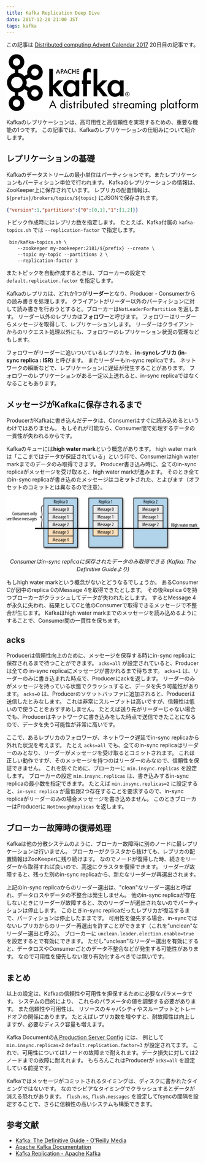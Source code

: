 ```yaml
---
title: Kafka Replication Deep Dive
date: 2017-12-20 21:00 JST
tags: kafka
---
```


この記事は [Distributed computing Advent Calendar 2017](https://qiita.com/advent-calendar/2017/distributed-computing) 20日目の記事です。

![Apache Kafka Logo](kafka.png)

Kafkaのレプリケーションは、高可用性と高信頼性を実現するための、重要な機能の1つです。
この記事では、Kafkaのレプリケーションの仕組みについて紹介します。

レプリケーションの基礎
----------------------

Kafkaのデータストリームの最小単位はパーティションです。またレプリケーションもパーティション単位で行われます。
Kafkaのレプリケーションの情報は、ZooKeeper上に保存されています。
レプリカの配置情報は、`${prefix}/brokers/topics/${topic}` にJSONで保存されます。

```json
{"version":1,"partitions":{"0":[0,1],"1":[1,2]}}
```

トピック作成時にはレプリカ数を指定します。
たとえば、Kafka付属の `kafka-topics.sh` では `--replication-factor` で指定します。

     bin/kafka-topics.sh \
        --zookeeper my-zookeeper:2181/${prefix} --create \
        --topic my-topic --partitions 2 \
        --replication-factor 3

またトピックを自動作成するときは、ブローカーの設定で `default.replication.factor` を指定します。

Kafkaのレプリカは、どれか1つが**リーダー**となり、Producer・Consumerからの読み書きを処理します。
クライアントがリーダー以外のパーティションに対して読み書きを行おうとすると。ブローカーは`NotLeaderForPartition` を返します。
リーダー以外のレプリカは**フォロワー**と呼びます。
フォロワーはリーダーらメッセージを取得して、レプリケーションします。
リーダーはクライアントからのリクエスト処理以外にも、フォロワーのレプリケーション状況の管理などもします。

フォロワーがリーダーに追いついているレプリカを、**in-syncレプリカ (in-sync replica : ISR)** と呼びます。
またリーダーもin-sync replicaです。
ネットワークの瞬断などで、レプリケーションに遅延が発生することがあります。
フォロワーのレプリケーションがある一定以上送れると、in-sync replicaではなくなることもあります。

メッセージがKafkaに保存されるまで
---------------------------------

ProducerがKafkaに書き込んだデータは、Consumerはすぐに読み込めるというわけではありません。
もしそれが可能なら、Consumer間で処理するデータの一貫性が失われるからです。

Kafkaのキューには**high water mark**という概念があります。
high water markは「ここまではデータが保証されている」という印で、Consumerはhigh water markまでのデータのみ取得できます。
Producer書き込み時に、全てのin-sync replicaがメッセージを受け取ると、high water markが進みます。
そのとき全てのin-sync replicaが書き込めたメッセージは**コミット**された、とよびます（オフセットのコミットとは異なるので注意）。

![High water mark](high-water-mark.png)  
<p style='text-align: center; font-style:italic'>
  Consumerはin-sync replicaに保存されたデータのみ取得できる (Kafka: The Definitive Guideより)
</p>

もしhigh water markという概念がないとどうなるでしょうか。
あるConsumer *C*が図中のreplica 0のMessage 4を取得できたとします。
その後Replica 0を持つブローカーがクラッシュしてデータが失われたとします。
するとMessage 4が永久に失われ、結果として*C*と他のConsumerで取得できるメッセージで不整合が生じます。
Kafkaはhigh water markまでのメッセージを読み込めるようにすることで、Consumer間の一貫性を保ちます。

acks
----

Producerは信頼性向上のために、メッセージを保存する時にin-sync replicaに保存されるまで待つことができます。
`acks=all` が設定されていると、Producerは全ての in-sync replicaにメッセージが書かれるまで待ちます。
`acks=1` は、リーダーのみに書き込まれた時点で、Producerにackを返します。
リーダーのみがメッセージを持っている状態でクラッシュすると、データを失う可能性があります。
`acks=0` は、Producerのソケットバッファに追加されると、Producerは送信したとみなします。
これは非常にスループットは高いですが、信頼性は低いので使うことをおすすめしません。
たとえば送り先がリーダーじゃない場合でも、Producerはネットワークに書き込みをした時点で送信できたことになるので、データを失う可能性が非常に高いです。

ここで、あるレプリカのフォロワーが、ネットワーク遅延でin-sync replicaから外れた状況を考えます。
たとえ `acks=all` でも、全てのin-sync replicaはリーダーのみとなり、リーダーがメッセージを受け取るとコミットされます。
これは正しい動作ですが、そのメッセージを持つのはリーダーのみなので、信頼性を保証できません。
これを防ぐために、ブローカーに `min.insync.replicas` を設定します。
ブローカーの設定 `min.insync.replicas` は、書き込みするin-sync replicaの最小数を指定できます。
たとえば `min.insync.replicas=2` に設定すると、`in-sync replica` が最低限2つ存在することを要求するので、in-sync replicaがリーダーのみの場合メッセージを書き込めません。
このときブローカーはProducerに `NotEnoughReplicas` を返します。

ブローカー故障時の復帰処理
--------------------------

Kafkaは他の分散システムのように、ブローカー故障時に別のノードに最レプリケーションは行いません。
ブローカーがクラスタから抜けても、レプリカの配置情報はZooKeeperに残り続けます。
なのでノードが復帰した時、続きをリーダーから取得すれば良いので、高速にクラスタを復帰できます。
リーダーが故障すると、残った別のin-sync replicaから、新たなリーダーが再選出されます。

上記のin-sync replicaからのリーダー選出は、"clean"なリーダー選出と呼ばれ、データロスやデータの不整合は発生しません。
他のin-sync replicaが存在しないときにリーダーが故障すると、次のリーダーが選出されないのでパーティションは停止します。
このときin-sync replicaだったレプリカが復活するまで、パーティションは停止したままです。
可用性を優先する場合、in-syncではないレプリカからのリーダー再選出を許すことができます（これを"unclean"なリーダー選出と呼ぶ）。
ブローカーに `unclean.leader.election.enable=true` を設定するとで有効にできます。
ただし"unclean"なリーダー選出を有効にすると、データロスやConsumerごとのデータ不整合などが発生する可能性があります。
なので可用性を優先しない限り有効化するべきでは無いです。

まとめ
------

以上の設定は、Kafkaの信頼性や可用性を担保するために必要なパラメータです。
システムの目的により、 これらのパラメータの値を調整する必要があります。
また信頼性や可用性は、 リソースのキャパシティやスループットとトレードオフの関係にあります。
たとえばレプリカ数を増やすと、耐故障性は向上しますが、必要なディスク容量も増えます。

Kafka Documentの[A Production Server Config](https://kafka.apache.org/documentation/#prodconfig) には、
例として `min.insync.replicas=2` `default.replication.factor=3` が設定されてます。
これで、可用性については1ノードの故障まで耐えれます。データ損失に対しては2ノードまでの故障に耐えれます。
もちろんこれはProducerが `acks=all` を設定している前提です。

Kafkaではメッセージがコミットされるタイミングは、ディスクに書かれたタイミングではないです。
なのでシビアなタイミングでクラッシュするとデータが消える恐れがあります。
`flush.ms`, `flush.messages` を設定してfsyncの間隔を設定することで、さらに信頼性の高いシステムも構築できます。

参考文献
--------

- [Kafka: The Definitive Guide - O'Reilly Media](http://shop.oreilly.com/product/0636920044123.do)
- [Apache Kafka Documentation](https://kafka.apache.org/documentation/)
- [Kafka Replication - Apache Kafka](https://cwiki.apache.org/confluence/display/KAFKA/Kafka+Replication)
